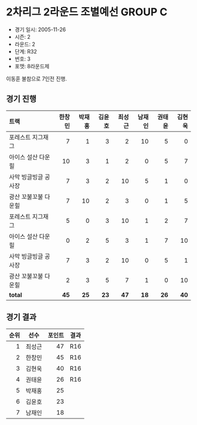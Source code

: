 # 2차리그 2라운드 조별예선 GROUP C

- 경기 일시: 2005-11-26
- 시즌: 2
- 라운드: 2
- 단계: R32
- 번호: 3
- 포맷: 8라운드제



이동훈 불참으로 7인전 진행.

## 경기 진행

| 트랙 | 한창민 | 박재홍 | 김윤호 | 최성근 | 남재인 | 권태윤 | 김현욱 |
|:---|---:|---:|---:|---:|---:|---:|---:|
| 포레스트 지그재그 | 7 | 1 | 3 | 2 | 10 | 5 | 0 |
| 아이스 설산 다운힐 | 10 | 3 | 1 | 2 | 0 | 5 | 7 |
| 사막 빙글빙글 공사장 | 7 | 3 | 2 | 10 | 5 | 1 | 0 |
| 광산 꼬불꼬불 다운힐 | 7 | 10 | 2 | 3 | 0 | 1 | 5 |
| 포레스트 지그재그 | 5 | 0 | 3 | 10 | 1 | 2 | 7 |
| 아이스 설산 다운힐 | 0 | 2 | 5 | 3 | 1 | 7 | 10 |
| 사막 빙글빙글 공사장 | 7 | 3 | 2 | 10 | 0 | 5 | 1 |
| 광산 꼬불꼬불 다운힐 | 2 | 3 | 5 | 7 | 1 | 0 | 10 |
| __total__ | __45__ | __25__ | __23__ | __47__ | __18__ | __26__ | __40__ |




## 경기 결과

| 순위 | 선수 | 포인트 | 결과 |
|---:|:---:|---:|:---:|
| 1 | 최성근 | 47 | R16 |
| 2 | 한창민 | 45 | R16 |
| 3 | 김현욱 | 40 | R16 |
| 4 | 권태윤 | 26 | R16 |
| 5 | 박재홍 | 25 |  |
| 6 | 김윤호 | 23 |  |
| 7 | 남재인 | 18 |  |

